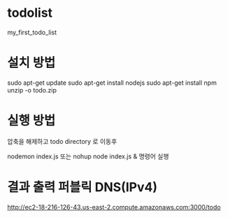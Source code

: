 # todolist
my_first_todo_list

# 설치 방법
sudo apt-get update
sudo apt-get install nodejs
sudo apt-get install npm
unzip -o todo.zip

# 실행 방법
압축을 해제하고 todo directory 로 이동후

nodemon index.js 
또는
nohup node index.js &
명령어 실행

# 결과 출력 퍼블릭 DNS(IPv4)
http://ec2-18-216-126-43.us-east-2.compute.amazonaws.com:3000/todo
